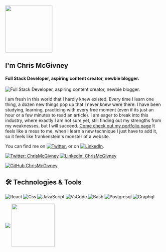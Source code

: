 #### <img src="https://media.giphy.com/media/dw36yjtOAtuSZyxEJG/giphy.gif" width="150px" height="150px">
## I'm Chris McGivney
#### Full Stack Developer, aspiring content creator, newbie blogger.
![Full Stack Developer, aspiring content creator, newbie blogger.](https://i1.wp.com/linkedinheaders.com/wp-content/uploads/2018/02/sunset-ocean-header.jpg?resize=1024%2C256&ssl=1)

<!-- About Me -->
I am fresh in this world that I hardly knew existed. Every time I learn one thing, a dozen new things pop up that I never knew were there. I have been studying, learning, practicing with every free moment (even if its just an hour or a few minutes to read an article). I am eager to break into this industry, where exactly I am not sure yet, still finding out my strengths from my weaknesses, but I will succeed. <a href="https://www.1984creations.com/">Come check out my portfolio page</a> It feels like a mess to me, when I learn a new technique I just have to add it, so it feels like frankenstein's monster of a website.

<!-- Actual text -->
You can find me on [![Twitter][1.2]][1], or on [![LinkedIn][2.2]][2].

[![Twitter: ChrisMcGivney](https://img.shields.io/twitter/follow/chris_mcgivney?style=social)](https://twitter.com/chris_mcgivney)
[![Linkedin: ChrisMcGivney](https://img.shields.io/badge/-ChrisMcgivney-blue?style=flat-square&logo=Linkedin&logoColor=white&link=https://www.linkedin.com/in/chris-mcgivney/)](https://www.linkedin.com/in/chris-mcgivney/)

[![GitHub ChrisMcGivney](https://img.shields.io/github/followers/CMcGivney?label=follow&style=social)](https://github.com/CMcGivney)
<!-- Icons -->

[1.2]: https://cdn2.iconfinder.com/data/icons/social-media-2285/512/1_Twitter_colored_svg-32.png (twitter icon)

[2.2]: https://cdn2.iconfinder.com/data/icons/social-media-2285/512/1_Linkedin_unofficial_colored_svg-32.png (LinkedIn icon)

<!-- Links to your social media accounts -->

[1]: https://twitter.com/chris_mcgivney
[2]: https://www.linkedin.com/in/chris-mcgivney/


## 🛠️ Technologies & Tools

![React](https://img.shields.io/badge/REACT-FUN-informational?style=flat&logo=React&logoColor=white&color=2bbc8a)
![Css](https://img.shields.io/badge/CSS-HARD-informational?style=flat&logo=CSS3&logoColor=yellow&color=2bbc8a)
![JavaScript](https://img.shields.io/badge/JavaScript-MultiTool-informational?style=flat&logo=JavaScript&logoColor=white&color=2bbc8a)
![VsCode](https://img.shields.io/badge/Editor-VsCode-informational?style=flat&logo=vscode&logoColor=white&color=2bbc8a)
![Bash](https://img.shields.io/badge/Shell-Bash-informational?style=flat&logo=bash&logoColor=white&color=2bbc8a)
![Postgresql](https://img.shields.io/badge/Tools-PostgreSQL-informational?style=flat&logo=postgresql&logoColor=white&color=2bbc8a)
![Graphql](https://img.shields.io/badge/Tools-GraphQL-informational?style=flat&logo=graphQL&logoColor=white&color=2bbc8a)

<img align="center" src="https://github-readme-stats.vercel.app/api?username=CMcGivney&show_icons=true&include_all_commits=true&theme=radical"/>
<img align="center" height="137px" src="https://github-readme-stats.vercel.app/api/top-langs/?username=CMcGivney&hide=html&hide_title=true&hide_border=true&layout=compact&langs_count=6&exclude_repo=comp426,Redventures-Movie-Quotes&text_color=000&icon_color=fff&bg_color=0,52fa5a,4dfcff,c64dff&theme=graywhite" />





